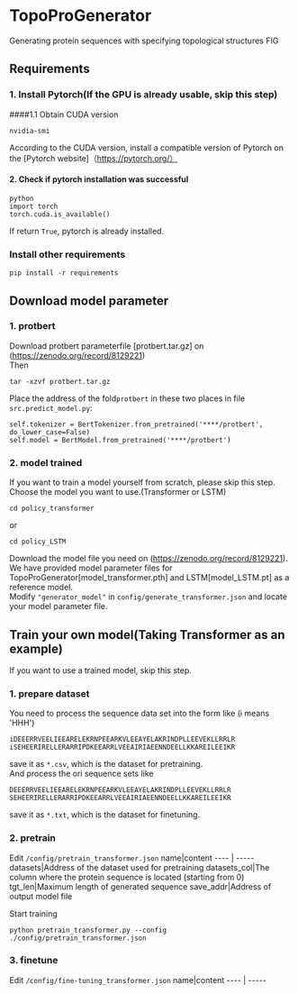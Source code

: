 # TopoProGenerator
Generating protein sequences with specifying topological structures 
FIG

## Requirements
### 1. Install Pytorch(If the GPU is already usable, skip this step)
####1.1 Obtain CUDA version<br>
```
nvidia-smi
```
According to the CUDA version, install a compatible version of Pytorch on the [Pytorch website]（https://pytorch.org/）
#### 2. Check if pytorch installation was successful
```
python
import torch
torch.cuda.is_available()
```
If return `True`, pytorch is already installed.

### Install other requirements
```
pip install -r requirements
```

## Download model parameter
### 1. protbert
Download protbert parameterfile [protbert.tar.gz] on (https://zenodo.org/record/8129221)<br>
Then
```
tar -xzvf protbert.tar.gz
```
Place the address of the fold`protbert` in these two places in file `src.predict_model.py`:
```
self.tokenizer = BertTokenizer.from_pretrained('****/protbert', do_lower_case=False)
self.model = BertModel.from_pretrained('****/protbert')
```
### 2. model trained
If you want to train a model yourself from scratch, please skip this step.<br>
Choose the model you want to use.(Transformer or LSTM)
```
cd policy_transformer
```
or
```
cd policy_LSTM
```
Download the model file you need on (https://zenodo.org/record/8129221).<br>
We have provided model parameter files for TopoProGenerator[model_transformer.pth] and LSTM[model_LSTM.pt] as a reference model.<br>
Modify `"generator_model"` in `config/generate_transformer.json` and locate your model parameter file.

## Train your own model(Taking Transformer as an example)
If you want to use a trained model, skip this step.<br>
### 1. prepare dataset
You need to process the sequence data set into the form like (i means 'HHH')
```
iDEEERRVEELIEEARELEKRNPEEARKVLEEAYELAKRINDPLLEEVEKLLRRLR
iSEHEERIRELLERARRIPDKEEARRLVEEAIRIAEENNDEELLKKAREILEEIKR
```
save it as `*.csv`, which is the dataset for pretraining.<br>
And process the ori sequence sets like
```
DEEERRVEELIEEARELEKRNPEEARKVLEEAYELAKRINDPLLEEVEKLLRRLR
SEHEERIRELLERARRIPDKEEARRLVEEAIRIAEENNDEELLKKAREILEEIKR
```
save it as `*.txt`, which is the dataset for finetuning.
### 2. pretrain
Edit `/config/pretrain_transformer.json` 
name|content
---- | -----
datasets|Address of the dataset used for pretraining
datasets_col|The column where the protein sequence is located (starting from 0)
tgt_len|Maximum length of generated sequence
save_addr|Address of output model file

Start training
```
python pretrain_transformer.py --config ./config/pretrain_transformer.json
```

### 3. finetune
Edit `/config/fine-tuning_transformer.json` 
name|content
---- | -----







